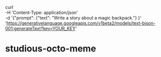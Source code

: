 curl \
    -H 'Content-Type: application/json' \
    -d '{"prompt": {"text": "Write a story about a magic backpack."} }' \
    'https://generativelanguage.googleapis.com/v1beta2/models/text-bison-001:generateText?key=YOUR_KEY'
# studious-octo-meme